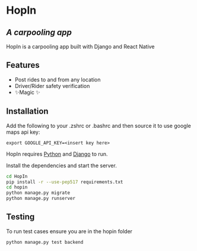 # HopIn

## _A carpooling app_
HopIn is a carpooling app built with Django and React Native

## Features
- Post rides to and from any location
- Driver/Rider safety verification
- ✨Magic ✨

## Installation

Add the following to your .zshrc or .bashrc and then source it to use google maps api key:

`export GOOGLE_API_KEY=<insert key here>`

HopIn requires [Python](https://python.org/) and [Django](https://www.djangoproject.com/) to run.

Install the dependencies and start the server.

```sh
cd HopIn
pip install -r --use-pep517 requirements.txt
cd hopin
python manage.py migrate
python manage.py runserver
```

## Testing
To run test cases ensure you are in the hopin folder

```sh
python manage.py test backend
```